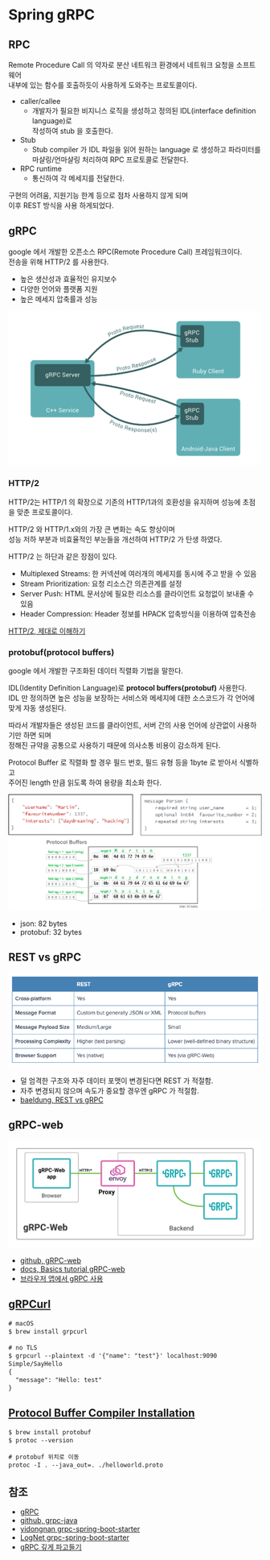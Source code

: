 # Spring gRPC

## RPC

Remote Procedure Call 의 약자로 분산 네트워크 환경에서 네트워크 요청을 소프트웨어  
내부에 있는 함수를 호출하듯이 사용하게 도와주는 프로토콜이다.

- caller/callee
  - 개발자가 필요한 비지니스 로직을 생성하고 정의된 IDL(interface definition language)로  
    작성하여 stub 을 호출한다.
- Stub
  - Stub compiler 가 IDL 파일을 읽어 원하는 language 로 생성하고 파라미터를  
    마샬링/언마샬링 처리하여 RPC 프로토콜로 전달한다.
- RPC runtime
  - 통신하여 각 메세지를 전달한다.

구현의 어려움, 지원기능 한계 등으로 점차 사용하지 않게 되며  
이후 REST 방식을 사용 하게되었다.

## gRPC

google 에서 개발한 오픈소스 RPC(Remote Procedure Call) 프레임워크이다.  
전송을 위해 HTTP/2 를 사용한다.

- 높은 생산성과 효율적인 유지보수
- 다양한 언어와 플랫폼 지원
- 높은 메세지 압축률과 성능

![01.png](_images/01.png)

### HTTP/2

HTTP/2는 HTTP/1 의 확장으로 기존의 HTTP/1과의 호환성을 유지하며 성능에 초점을 맞춘 프로토콜이다.

HTTP/2 와 HTTP/1.x와의 가장 큰 변화는 속도 향상이며  
성능 저하 부분과 비효율적인 부눈들을 개선하여 HTTP/2 가 탄생 하였다.

HTTP/2 는 하단과 같은 장점이 있다.

- Multiplexed Streams: 한 커넥션에 여러개의 메세지를 동시에 주고 받을 수 있음
- Stream Prioritization: 요청 리소스간 의존관계를 설정
- Server Push: HTML 문서상에 필요한 리소스를 클라이언트 요청없이 보내줄 수 있음
- Header Compression: Header 정보를 HPACK 압축방식을 이용하여 압축전송

[HTTP/2, 제대로 이해하기](https://gngsn.tistory.com/99)

### protobuf(protocol buffers)

google 에서 개발한 구조화된 데이터 직렬화 기법을 말한다.

IDL(Identity Definition Language)로 **protocol buffers(protobuf)** 사용한다.  
IDL 만 정의하면 높은 성능을 보장하는 서비스와 메세지에 대한 소스코드가 각 언어에 맞게 자동 생성된다.  

따라서 개발자들은 생성된 코드를 클라이언트, 서버 간의 사용 언어에 상관없이 사용하기만 하면 되며   
정해진 규약을 공통으로 사용하기 때문에 의사소통 비용이 감소하게 된다.

Protocol Buffer 로 직렬화 할 경우 필드 번호, 필드 유형 등을 1byte 로 받아서 식별하고  
주어진 length 만큼 읽도록 하여 용량을 최소화 한다.

![02.png](_images/02.png)

- json: 82 bytes
- protobuf: 32 bytes

## REST vs gRPC

![03.png](_images/03.png)

- 덜 엄격한 구조와 자주 데이터 포맷이 변경된다면 REST 가 적절함.
- 자주 변경되지 않으며 속도가 중요할 경우엔 gRPC 가 적절함.
- [baeldung, REST vs gRPC](https://www.baeldung.com/rest-vs-grpc)

## gRPC-web

![04.png](_images/04.png)

- [github, gRPC-web](https://github.com/grpc/grpc-web)
- [docs, Basics tutorial gRPC-web](https://grpc.io/docs/platforms/web/basics/)
- [브라우저 앱에서 gRPC 사용](https://learn.microsoft.com/ko-kr/aspnet/core/grpc/browser?view=aspnetcore-7.0)

## [gRPCurl](https://github.com/fullstorydev/grpcurl)

```shell
# macOS
$ brew install grpcurl

# no TLS
$ grpcurl --plaintext -d '{"name": "test"}' localhost:9090 Simple/SayHello
{
  "message": "Hello: test"
}
```

## [Protocol Buffer Compiler Installation](https://grpc.io/docs/protoc-installation/)

```shell
$ brew install protobuf
$ protoc --version

# protobuf 위치로 이동
protoc -I . --java_out=. ./helloworld.proto
```

## 참조

- [gRPC](https://grpc.io/)
- [github, grpc-java](https://github.com/grpc/grpc-java)
- [yidongnan grpc-spring-boot-starter](https://github.com/yidongnan/grpc-spring-boot-starter)
- [LogNet grpc-spring-boot-starter](https://github.com/LogNet/grpc-spring-boot-starter)
- [gRPC 깊게 파고들기](https://medium.com/naver-cloud-platform/nbp-%EA%B8%B0%EC%88%A0-%EA%B2%BD%ED%97%98-%EC%8B%9C%EB%8C%80%EC%9D%98-%ED%9D%90%EB%A6%84-grpc-%EA%B9%8A%EA%B2%8C-%ED%8C%8C%EA%B3%A0%EB%93%A4%EA%B8%B0-1-39e97cb3460)
